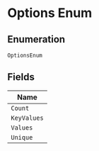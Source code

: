 
# Options Enum

## Enumeration

`OptionsEnum`

## Fields

| Name |
|  --- |
| `Count` |
| `KeyValues` |
| `Values` |
| `Unique` |

